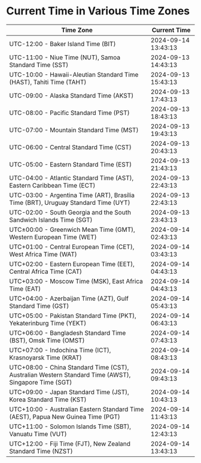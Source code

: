 # Current Time in Various Time Zones

| Time Zone | Current Time |
|-----------|--------------|
| UTC-12:00 - Baker Island Time (BIT) | 2024-09-14 13:43:13 |
| UTC-11:00 - Niue Time (NUT), Samoa Standard Time (SST) | 2024-09-13 14:43:13 |
| UTC-10:00 - Hawaii-Aleutian Standard Time (HAST), Tahiti Time (TAHT) | 2024-09-13 15:43:13 |
| UTC-09:00 - Alaska Standard Time (AKST) | 2024-09-13 17:43:13 |
| UTC-08:00 - Pacific Standard Time (PST) | 2024-09-13 18:43:13 |
| UTC-07:00 - Mountain Standard Time (MST) | 2024-09-13 19:43:13 |
| UTC-06:00 - Central Standard Time (CST) | 2024-09-13 20:43:13 |
| UTC-05:00 - Eastern Standard Time (EST) | 2024-09-13 21:43:13 |
| UTC-04:00 - Atlantic Standard Time (AST), Eastern Caribbean Time (ECT) | 2024-09-13 22:43:13 |
| UTC-03:00 - Argentina Time (ART), Brasília Time (BRT), Uruguay Standard Time (UYT) | 2024-09-13 22:43:13 |
| UTC-02:00 - South Georgia and the South Sandwich Islands Time (SGT) | 2024-09-13 23:43:13 |
| UTC±00:00 - Greenwich Mean Time (GMT), Western European Time (WET) | 2024-09-14 02:43:13 |
| UTC+01:00 - Central European Time (CET), West Africa Time (WAT) | 2024-09-14 03:43:13 |
| UTC+02:00 - Eastern European Time (EET), Central Africa Time (CAT) | 2024-09-14 04:43:13 |
| UTC+03:00 - Moscow Time (MSK), East Africa Time (EAT) | 2024-09-14 04:43:13 |
| UTC+04:00 - Azerbaijan Time (AZT), Gulf Standard Time (GST) | 2024-09-14 05:43:13 |
| UTC+05:00 - Pakistan Standard Time (PKT), Yekaterinburg Time (YEKT) | 2024-09-14 06:43:13 |
| UTC+06:00 - Bangladesh Standard Time (BST), Omsk Time (OMST) | 2024-09-14 07:43:13 |
| UTC+07:00 - Indochina Time (ICT), Krasnoyarsk Time (KRAT) | 2024-09-14 08:43:13 |
| UTC+08:00 - China Standard Time (CST), Australian Western Standard Time (AWST), Singapore Time (SGT) | 2024-09-14 09:43:13 |
| UTC+09:00 - Japan Standard Time (JST), Korea Standard Time (KST) | 2024-09-14 10:43:13 |
| UTC+10:00 - Australian Eastern Standard Time (AEST), Papua New Guinea Time (PGT) | 2024-09-14 11:43:13 |
| UTC+11:00 - Solomon Islands Time (SBT), Vanuatu Time (VUT) | 2024-09-14 12:43:13 |
| UTC+12:00 - Fiji Time (FJT), New Zealand Standard Time (NZST) | 2024-09-14 13:43:13 |
